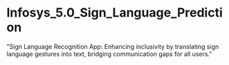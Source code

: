 # Infosys_5.0_Sign_Language_Prediction
"Sign Language Recognition App: Enhancing inclusivity by translating sign language gestures into text, bridging communication gaps for all users."
